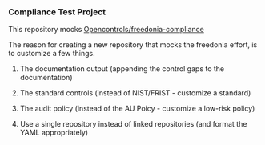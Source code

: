 ### Compliance Test Project


This repository mocks [Opencontrols/freedonia-compliance](https://github.com/opencontrol)

The reason for creating a new repository that mocks the freedonia effort, is to customize a few things.

1) The documentation output (appending the control gaps to the documentation)

2) The standard controls (instead of NIST/FRIST - customize a standard)

3) The audit policy (instead of the AU Poicy - customize a low-risk policy)

4) Use a single repository instead of linked repositories (and format the YAML appropriately)
